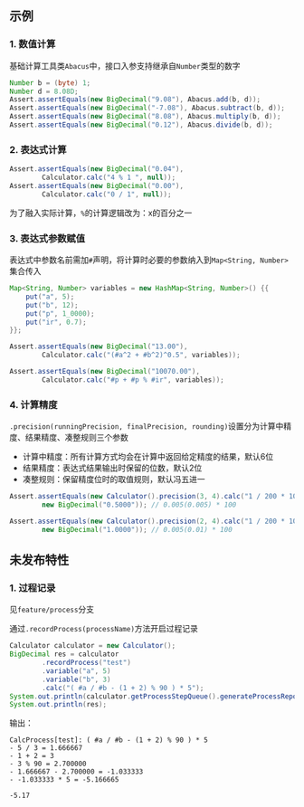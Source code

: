 ## 示例
### 1. 数值计算
基础计算工具类`Abacus`中，接口入参支持继承自`Number`类型的数字
```java
Number b = (byte) 1;
Number d = 8.08D;
Assert.assertEquals(new BigDecimal("9.08"), Abacus.add(b, d));
Assert.assertEquals(new BigDecimal("-7.08"), Abacus.subtract(b, d));
Assert.assertEquals(new BigDecimal("8.08"), Abacus.multiply(b, d));
Assert.assertEquals(new BigDecimal("0.12"), Abacus.divide(b, d));
```
### 2. 表达式计算
```java
Assert.assertEquals(new BigDecimal("0.04"),
        Calculator.calc("4 % 1 ", null));
Assert.assertEquals(new BigDecimal("0.00"),
        Calculator.calc("0 / 1", null));
```
为了融入实际计算，`%`的计算逻辑改为：x的百分之一

### 3. 表达式参数赋值
表达式中参数名前需加`#`声明，将计算时必要的参数纳入到`Map<String, Number>`集合传入
```java
Map<String, Number> variables = new HashMap<String, Number>() {{
    put("a", 5);
    put("b", 12);
    put("p", 1_0000);
    put("ir", 0.7);
}};

Assert.assertEquals(new BigDecimal("13.00"),
        Calculator.calc("(#a^2 + #b^2)^0.5", variables));

Assert.assertEquals(new BigDecimal("10070.00"),
        Calculator.calc("#p + #p % #ir", variables));
```

### 4. 计算精度
`.precision(runningPrecision, finalPrecision, rounding)`设置分为计算中精度、结果精度、凑整规则三个参数
+ 计算中精度：所有计算方式均会在计算中返回给定精度的结果，默认6位
+ 结果精度：表达式结果输出时保留的位数，默认2位
+ 凑整规则：保留精度位时的取值规则，默认冯五进一
```java
Assert.assertEquals(new Calculator().precision(3, 4).calc("1 / 200 * 100"),
        new BigDecimal("0.5000")); // 0.005(0.005) * 100

Assert.assertEquals(new Calculator().precision(2, 4).calc("1 / 200 * 100"),
        new BigDecimal("1.0000")); // 0.005(0.01) * 100
```

## 未发布特性
### 1. 过程记录
见`feature/process`分支

通过`.recordProcess(processName)`方法开启过程记录
```java
Calculator calculator = new Calculator();
BigDecimal res = calculator
        .recordProcess("test")
        .variable("a", 5)
        .variable("b", 3)
        .calc("( #a / #b - (1 + 2) % 90 ) * 5");
System.out.println(calculator.getProcessStepQueue().generateProcessReport());
System.out.println(res);
```
输出：
```text
CalcProcess[test]: ( #a / #b - (1 + 2) % 90 ) * 5
- 5 / 3 = 1.666667
- 1 + 2 = 3
- 3 % 90 = 2.700000
- 1.666667 - 2.700000 = -1.033333
- -1.033333 * 5 = -5.166665

-5.17
```

